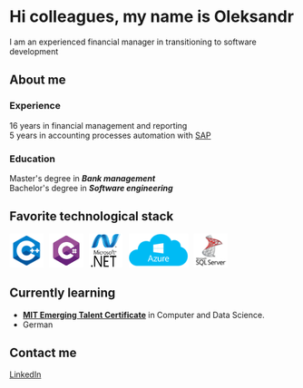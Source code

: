 # Hi colleagues, my name is Oleksandr

I am an experienced financial manager in transitioning to software development

## About me

### Experience

16 years in financial management and reporting  
5 years in accounting processes automation with [SAP](https://www.sap.com/index.html)

### Education

Master's degree in _**Bank management**_  
Bachelor's degree in _**Software engineering**_

## Favorite technological stack

<div style="display: flex; gap: 10px; align-items: center;">
  <a href="https://en.cppreference.com/w/" title="C++">
    <img src="assets/cpp.png" alt="C++" width="60" height="60" />
  </a>
  <a href="https://learn.microsoft.com/en-us/dotnet/csharp/tour-of-csharp/" title="C#">
    <img src="assets/c_sharp.png" alt="C#" width="60" height="60" />
  </a>
  <a href="https://learn.microsoft.com/en-us/dotnet/" title=".NET">
    <img src="assets/net.png" alt=".NET" width="60" height="60" />
  </a>
  <a href="https://azure.microsoft.com/en-us/" title="azure">
    <img src="assets/azure1.png" alt="azure" height="60" />
  </a>
  <a href="https://www.microsoft.com/en-us/sql-server" title="sqlserver">
    <img src="assets/sqlserver_1.png" alt="sqlserver" width="60" height="60" />
  </a>
  
  </div>

## Currently learning

* [**MIT Emerging Talent Certificate**][MITlink] in Computer and Data Science.
* German

## Contact me  

[LinkedIn](https://www.linkedin.com/in/oleksandr-maksymikhin/)

[MITlink]: https://emergingtalent.mit.edu/
